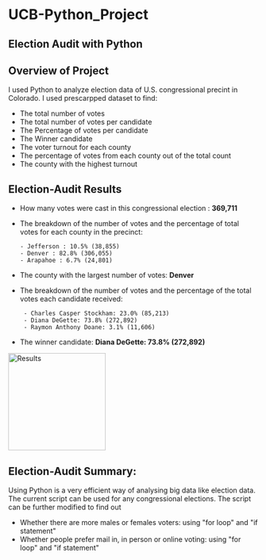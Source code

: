 # UCB-Python_Project
## Election Audit with Python

## Overview of Project
I used Python to analyze election data of U.S. congressional precint in Colorado. I used prescarpped dataset to find:
- The total number of votes
- The total number of votes per candidate
- The Percentage of votes per candidate
- The Winner candidate
- The voter turnout for each county
- The percentage of votes from each county out of the total count
- The county with the highest turnout

## Election-Audit Results
 - How many votes were cast in this congressional election : **369,711**
 
 - The breakdown of the number of votes and the percentage of total votes for each county in the precinct:
 
       - Jefferson : 10.5% (38,855)
       - Denver : 82.8% (306,055)
       - Arapahoe : 6.7% (24,801)

- The county with the largest number of votes: **Denver**

- The breakdown of the number of votes and the percentage of the total votes each candidate received:

       - Charles Casper Stockham: 23.0% (85,213)
       - Diana DeGette: 73.8% (272,892)
       - Raymon Anthony Doane: 3.1% (11,606)
        
- The winner candidate:  **Diana DeGette: 73.8% (272,892)**

<img width="196" alt="Results" src="https://user-images.githubusercontent.com/69255270/113533653-440eb100-9583-11eb-86a3-092ef5c29947.png">

## Election-Audit Summary: 
Using Python is a very efficient way of analysing big data like election data.  The current script can be used for any congressional elections. The script can be further modified to find out 
 - Whether there are more males or females voters:  using "for loop" and "if statement"
 - Whether people prefer mail in, in person or online voting: using "for loop" and "if statement"
 



